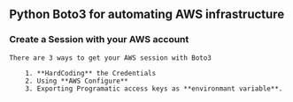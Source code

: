 ## Python Boto3 for automating AWS infrastructure


### Create a Session with your AWS account

    There are 3 ways to get your AWS session with Boto3
    
        1. **HardCoding** the Credentials
        2. Using **AWS Configure**
        3. Exporting Programatic access keys as **environmant variable**.
